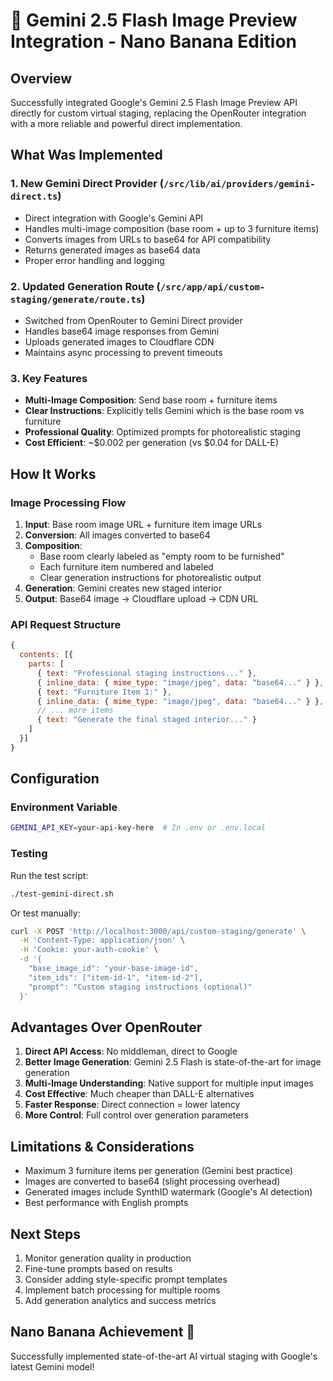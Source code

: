 # 🍌 Gemini 2.5 Flash Image Preview Integration - Nano Banana Edition

## Overview
Successfully integrated Google's Gemini 2.5 Flash Image Preview API directly for custom virtual staging, replacing the OpenRouter integration with a more reliable and powerful direct implementation.

## What Was Implemented

### 1. New Gemini Direct Provider (`/src/lib/ai/providers/gemini-direct.ts`)
- Direct integration with Google's Gemini API
- Handles multi-image composition (base room + up to 3 furniture items)
- Converts images from URLs to base64 for API compatibility
- Returns generated images as base64 data
- Proper error handling and logging

### 2. Updated Generation Route (`/src/app/api/custom-staging/generate/route.ts`)
- Switched from OpenRouter to Gemini Direct provider
- Handles base64 image responses from Gemini
- Uploads generated images to Cloudflare CDN
- Maintains async processing to prevent timeouts

### 3. Key Features
- **Multi-Image Composition**: Send base room + furniture items
- **Clear Instructions**: Explicitly tells Gemini which is the base room vs furniture
- **Professional Quality**: Optimized prompts for photorealistic staging
- **Cost Efficient**: ~$0.002 per generation (vs $0.04 for DALL-E)

## How It Works

### Image Processing Flow
1. **Input**: Base room image URL + furniture item image URLs
2. **Conversion**: All images converted to base64
3. **Composition**: 
   - Base room clearly labeled as "empty room to be furnished"
   - Each furniture item numbered and labeled
   - Clear generation instructions for photorealistic output
4. **Generation**: Gemini creates new staged interior
5. **Output**: Base64 image → Cloudflare upload → CDN URL

### API Request Structure
```javascript
{
  contents: [{
    parts: [
      { text: "Professional staging instructions..." },
      { inline_data: { mime_type: "image/jpeg", data: "base64..." } }, // Base room
      { text: "Furniture Item 1:" },
      { inline_data: { mime_type: "image/jpeg", data: "base64..." } }, // Item 1
      // ... more items
      { text: "Generate the final staged interior..." }
    ]
  }]
}
```

## Configuration

### Environment Variable
```bash
GEMINI_API_KEY=your-api-key-here  # In .env or .env.local
```

### Testing
Run the test script:
```bash
./test-gemini-direct.sh
```

Or test manually:
```bash
curl -X POST 'http://localhost:3000/api/custom-staging/generate' \
  -H 'Content-Type: application/json' \
  -H 'Cookie: your-auth-cookie' \
  -d '{
    "base_image_id": "your-base-image-id",
    "item_ids": ["item-id-1", "item-id-2"],
    "prompt": "Custom staging instructions (optional)"
  }'
```

## Advantages Over OpenRouter

1. **Direct API Access**: No middleman, direct to Google
2. **Better Image Generation**: Gemini 2.5 Flash is state-of-the-art for image generation
3. **Multi-Image Understanding**: Native support for multiple input images
4. **Cost Effective**: Much cheaper than DALL-E alternatives
5. **Faster Response**: Direct connection = lower latency
6. **More Control**: Full control over generation parameters

## Limitations & Considerations

- Maximum 3 furniture items per generation (Gemini best practice)
- Images are converted to base64 (slight processing overhead)
- Generated images include SynthID watermark (Google's AI detection)
- Best performance with English prompts

## Next Steps

1. Monitor generation quality in production
2. Fine-tune prompts based on results
3. Consider adding style-specific prompt templates
4. Implement batch processing for multiple rooms
5. Add generation analytics and success metrics

## Nano Banana Achievement 🍌
Successfully implemented state-of-the-art AI virtual staging with Google's latest Gemini model!